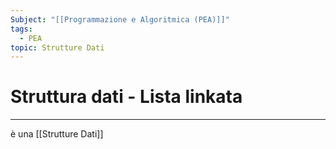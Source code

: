 ```yaml
---
Subject: "[[Programmazione e Algoritmica (PEA)]]"
tags:
  - PEA
topic: Strutture Dati
---
```

# Struttura dati - Lista linkata
---

è una [[Strutture Dati]]
